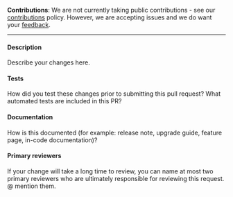 **Contributions**: We are not currently taking public contributions - see our [contributions](https://docs.improbable.io/unity/alpha/contributing) policy. However, we are accepting issues and we do want your [feedback](../README.md#give-us-feedback).

-------

#### Description
Describe your changes here.

#### Tests
How did you test these changes prior to submitting this pull request?
What automated tests are included in this PR?

#### Documentation
How is this documented (for example: release note, upgrade guide, feature page, in-code documentation)?

#### Primary reviewers
If your change will take a long time to review, you can name at most two primary reviewers who are ultimately responsible for reviewing this request. @ mention them.
